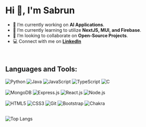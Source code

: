 <h1 align="left">Hi 👋, I'm Sabrun</h1>

  - 🔭 I’m currently working on **AI Applications**.
  - 🌱 I’m currently learning to utilize **NextJS, MUI, and Firebase**.
  - 👯 I’m looking to collaborate on **Open-Source Projects**.
  - :computer: Connect with me on **[LinkedIn](https://www.linkedin.com/in/sabrun/)**


<br/>

<h2 align="left">Languages and Tools:</h2>
<div>
  <img  alt="Python" src ="https://img.shields.io/badge/Python-14354C?style=for-the-badge&logo=python&logoColor=white"/>
  <img  alt="Java" src ="https://img.shields.io/badge/Java-ED8B00?style=for-the-badge&logo=openjdk&logoColor=white"/>
  <img  alt="JavaScript" src="https://img.shields.io/badge/JavaScript-%23323330.svg?style=for-the-badge&logo=javascript&logoColor=white"/>
  <img  alt="TypeScript" src="https://img.shields.io/badge/TypeScript-007ACC?style=for-the-badge&logo=typescript&logoColor=white"/>
  <img alt="C" src="https://img.shields.io/badge/C-00599C?style=for-the-badge&logo=c&logoColor=white"/>
</div>

<br/>

<div>
  <img  alt="MongoDB" src="https://img.shields.io/badge/MongoDB-4EA94B?style=for-the-badge&logo=mongodb&logoColor=white"/>
  <img  alt="Express.js" src="https://img.shields.io/badge/Express.js-404D59?style=for-the-badge"/>
  <img  alt="React.js" src="https://img.shields.io/badge/React-20232A?style=for-the-badge&logo=react&logoColor=61DAFB"/>
  <img  alt="Node.js" src="https://img.shields.io/badge/Node.js-43853D?style=for-the-badge&logo=node.js&logoColor=white"/>
</div>

<br/>

<div>
  <img  alt="HTML5" src="https://img.shields.io/badge/html5-%23E34F26.svg?style=for-the-badge&logo=html5&logoColor=white"/>
  <img  alt="CSS3" src="https://img.shields.io/badge/css3-%231572B6.svg?style=for-the-badge&logo=css3&logoColor=white"/>
  <img  alt="Git" src="https://img.shields.io/badge/-Git-F05032?style=for-the-badge&logo=git&logoColor=white"/>
  <img  alt="Bootstrap" src ="https://img.shields.io/badge/Bootstrap-563D7C?style=for-the-badge&logo=bootstrap&logoColor=white"/>
  <img alt="Chakra" src="https://img.shields.io/badge/chakra-%234ED1C5.svg?style=for-the-badge&logo=chakraui&logoColor=white"/>
<!--   <img  alt="Markdown" src ="https://img.shields.io/badge/Markdown-000000?style=for-the-badge&logo=markdown&logoColor=white" alt="Markdown Logo" /> -->
</div>

<br/>

![Top Langs](https://github-readme-stats.vercel.app/api/top-langs/?username=SabrunTheDev&hide_progress=true&theme=tokyonight&border_color=2e4058)

<!--
**SabrunTheDev/SabrunTheDev** is a ✨ _special_ ✨ repository because its `README.md` (this file) appears on your GitHub profile.

Here are some ideas to get you started:

- 🔭 I’m currently working on ...
- 🌱 I’m currently learning ...
- 👯 I’m looking to collaborate on ...
- 🤔 I’m looking for help with ...
- 💬 Ask me about ...
- 📫 How to reach me: ...
- 😄 Pronouns: ...
- ⚡ Fun fact: ...
-->
